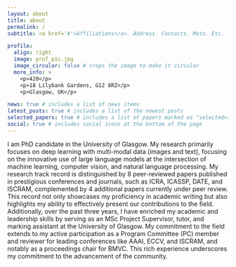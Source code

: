 ```yaml
---
layout: about
title: about
permalink: /
subtitle: <a href='#'>Affiliations</a>. Address. Contacts. Moto. Etc.

profile:
  align: right
  image: prof_pic.jpg
  image_circular: false # crops the image to make it circular
  more_info: >
    <p>420</p>
    <p>18 Lilybank Gardens, G12 8RZ</p>
    <p>Glasgow, UK</p>

news: true # includes a list of news items
latest_posts: true # includes a list of the newest posts
selected_papers: true # includes a list of papers marked as "selected={true}"
social: true # includes social icons at the bottom of the page
---
```


I am PhD candidate in the University of Glasgow. My research primarily focuses on deep learning with multi-modal data (images and text), focusing on the innovative use of large language models at the intersection of machine learning, computer vision, and natural language processing.  My research track record is distinguished by 8 peer-reviewed papers published in prestigious conferences and journals, such as ICRA, ICASSP, DATE, and ISCRAM, complemented by 4 additional papers currently under peer review. This record not only showcases my proficiency in academic writing but also highlights my ability to effectively present our contributions to the field. Additionally, over the past three years, I have enriched my academic and leadership skills by serving as an MSc Project Supervisor, tutor, and marking assistant at the University of Glasgow. My commitment to the field extends to my active participation as a Program Committee (PC) member and reviewer for leading conferences like AAAI, ECCV, and ISCRAM, and notably as a proceedings chair for BMVC. This rich experience underscores my commitment to the advancement of the community.

